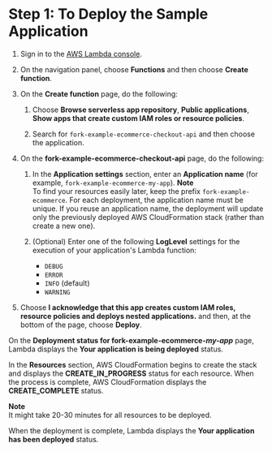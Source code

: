 # Step 1: To Deploy the Sample Application<a name="deploy-sample-application"></a>

1. Sign in to the [AWS Lambda console](https://console.aws.amazon.com/lambda/)\.

1. On the navigation panel, choose **Functions** and then choose **Create function**\.

1. On the **Create function** page, do the following:

   1. Choose **Browse serverless app repository**, **Public applications**, **Show apps that create custom IAM roles or resource policies**\.

   1. Search for `fork-example-ecommerce-checkout-api` and then choose the application\.

1. On the **fork\-example\-ecommerce\-checkout\-api** page, do the following:

   1. In the **Application settings** section, enter an **Application name** \(for example, `fork-example-ecommerce-my-app`\)\.
**Note**  
To find your resources easily later, keep the prefix `fork-example-ecommerce`\.
For each deployment, the application name must be unique\. If you reuse an application name, the deployment will update only the previously deployed AWS CloudFormation stack \(rather than create a new one\)\.

   1. \(Optional\) Enter one of the following **LogLevel** settings for the execution of your application's Lambda function:
      + `DEBUG`
      + `ERROR`
      + `INFO` \(default\)
      + `WARNING`

1. Choose **I acknowledge that this app creates custom IAM roles, resource policies and deploys nested applications\.** and then, at the bottom of the page, choose **Deploy**\.

On the **Deployment status for fork\-example\-ecommerce\-*my\-app*** page, Lambda displays the **Your application is being deployed** status\.

In the **Resources** section, AWS CloudFormation begins to create the stack and displays the **CREATE\_IN\_PROGRESS** status for each resource\. When the process is complete, AWS CloudFormation displays the **CREATE\_COMPLETE** status\.

**Note**  
It might take 20\-30 minutes for all resources to be deployed\.

When the deployment is complete, Lambda displays the **Your application has been deployed** status\.